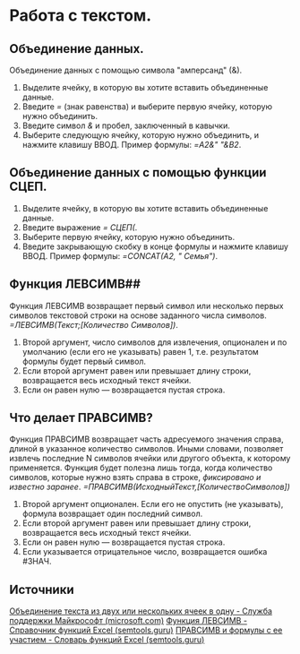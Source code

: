 # Работа с текстом.

## Объединение данных.
Объединение данных с помощью символа "амперсанд" (&).
1. Выделите ячейку, в которую вы хотите вставить объединенные данные.
2. Введите _=_ (знак равенства) и выберите первую ячейку,
которую нужно объединить.
3. Введите символ _&_ и пробел, заключенный в кавычки.
4. Выберите следующую ячейку,
которую нужно объединить, и нажмите клавишу ВВОД.
Пример формулы: _=A2&" "&B2_.

## Объединение данных с помощью функции СЦЕП.
1. Выделите ячейку, в которую вы хотите вставить объединенные данные.
2. Введите выражение _= СЦЕП(_.
3. Выберите первую ячейку, которую нужно объединить.
4. Введите закрывающую скобку в конце формулы и нажмите клавишу ВВОД.
Пример формулы: _=CONCAT(A2, " Семья")_.

## Функция ЛЕВСИМВ##
Функция ЛЕВСИМВ возвращает первый символ или несколько первых символов текстовой строки на основе заданного числа символов.
 _=ЛЕВСИМВ(Текст;[Количество Символов])_.
1. Второй аргумент, число символов для извлечения,
опционален и по умолчанию (если его не указывать) равен 1,
т.е. результатом формулы будет первый символ.
2. Если второй аргумент равен или превышает длину строки,
возвращается весь исходный текст ячейки.
3. Если он равен нулю — возвращается пустая строка.

## Что делает ПРАВСИМВ?
Функция ПРАВСИМВ возвращает часть адресуемого значения справа, 
длиной в указанное количество символов. 
Иными словами, позволяет извлечь последние N символов ячейки или другого объекта, к которому применяется.
Функция будет полезна лишь тогда, когда количество символов,
которые нужно взять справа в строке, _фиксировано и известно заранее_.
_=ПРАВСИМВ(ИсходныйТекст,[КоличествоСимволов])_
1. Второй аргумент опционален. Если его не опустить (не указывать),
формула возвращает один последний символ.
2. Если второй аргумент равен или превышает длину строки, 
возвращается весь исходный текст ячейки.
3. Если он равен нулю — возвращается пустая строка.
4. Если указывается отрицательное число,
возвращается ошибка #ЗНАЧ.

## Источники
[Объединение текста из двух или нескольких ячеек в одну - Служба поддержки Майкрософт (microsoft.com)](https://support.microsoft.com/ru-ru/office/%D0%BE%D0%B1%D1%8A%D0%B5%D0%B4%D0%B8%D0%BD%D0%B5%D0%BD%D0%B8%D0%B5-%D1%82%D0%B5%D0%BA%D1%81%D1%82%D0%B0-%D0%B8%D0%B7-%D0%B4%D0%B2%D1%83%D1%85-%D0%B8%D0%BB%D0%B8-%D0%BD%D0%B5%D1%81%D0%BA%D0%BE%D0%BB%D1%8C%D0%BA%D0%B8%D1%85-%D1%8F%D1%87%D0%B5%D0%B5%D0%BA-%D0%B2-%D0%BE%D0%B4%D0%BD%D1%83-81ba0946-ce78-42ed-b3c3-21340eb164a6)
[Функция ЛЕВСИМВ - Справочник функций Excel (semtools.guru)](https://semtools.guru/ru/excel-functions/left/#:~:text=%D0%92%D0%BE%D0%B7%D0%B2%D1%80%D0%B0%D1%89%D0%B0%D0%B5%D1%82%20%D0%BF%D0%B5%D1%80%D0%B2%D1%8B%D0%B5%20N%20%D1%81%D0%B8%D0%BC%D0%B2%D0%BE%D0%BB%D0%BE%D0%B2%20%D1%82%D0%B5%D0%BA%D1%81%D1%82%D0%B0,%D0%BD%D1%83%D0%BB%D1%8E%20%E2%80%94%20%D0%B2%D0%BE%D0%B7%D0%B2%D1%80%D0%B0%D1%89%D0%B0%D0%B5%D1%82%D1%81%D1%8F%20%D0%BF%D1%83%D1%81%D1%82%D0%B0%D1%8F%20%D1%81%D1%82%D1%80%D0%BE%D0%BA%D0%B0)
[ПРАВСИМВ и формулы с ее участием - Словарь функций Excel (semtools.guru)](https://semtools.guru/ru/excel-functions/right/)
